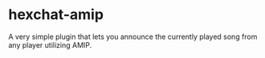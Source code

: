 hexchat-amip
============

A very simple plugin that lets you announce the currently played song from any player utilizing AMIP.